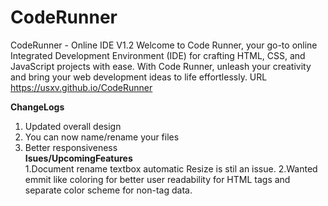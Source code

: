 # CodeRunner
CodeRunner - Online IDE V1.2
Welcome to Code Runner, your go-to online Integrated Development Environment (IDE) for crafting HTML, CSS, and JavaScript projects with ease. With Code Runner, unleash your creativity and bring your web development ideas to life effortlessly. URL https://usxv.github.io/CodeRunner 
  
**ChangeLogs**  
1. Updated overall design
2. You can now name/rename your files
3. Better responsiveness  
**Isues/UpcomingFeatures**  
1.Document rename textbox automatic Resize is stil an issue.
2.Wanted emmit like coloring for better user readability for HTML tags and separate color scheme for non-tag data. 
